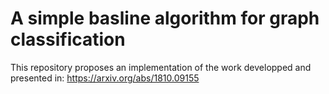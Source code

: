 # A simple basline algorithm for graph classification

This repository proposes an implementation of the work developped and presented in: https://arxiv.org/abs/1810.09155
